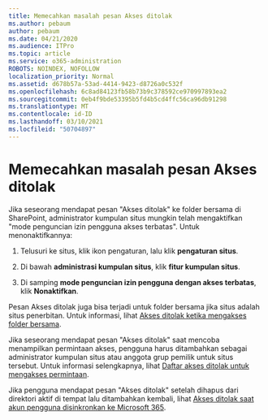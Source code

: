 ```yaml
---
title: Memecahkan masalah pesan Akses ditolak
ms.author: pebaum
author: pebaum
ms.date: 04/21/2020
ms.audience: ITPro
ms.topic: article
ms.service: o365-administration
ROBOTS: NOINDEX, NOFOLLOW
localization_priority: Normal
ms.assetid: d678b57a-53ad-4414-9423-d8726a0c532f
ms.openlocfilehash: 6c8ad84123fb58b73b9c378592ce970997893ea2
ms.sourcegitcommit: 0eb4f9bde53395b5fd4b5cd4ffc56ca96db91298
ms.translationtype: MT
ms.contentlocale: id-ID
ms.lasthandoff: 03/10/2021
ms.locfileid: "50704897"
---
```

# <a name="troubleshoot-access-denied-messages"></a>Memecahkan masalah pesan Akses ditolak

Jika seseorang mendapat pesan "Akses ditolak" ke folder bersama di SharePoint, administrator kumpulan situs mungkin telah mengaktifkan "mode penguncian izin pengguna akses terbatas". Untuk menonaktifkannya: 
  
1. Telusuri ke situs, klik ikon pengaturan, lalu klik **pengaturan situs**.
    
2. Di bawah **administrasi kumpulan situs**, klik **fitur kumpulan situs**.
    
3. Di samping **mode penguncian izin pengguna dengan akses terbatas**, klik **Nonaktifkan**.
    
Pesan Akses ditolak juga bisa terjadi untuk folder bersama jika situs adalah situs penerbitan. Untuk informasi, lihat [Akses ditolak ketika mengakses folder bersama](https://answers.microsoft.com/windows/forum/windows_7-files/access-denied-to-share-folder/79fae49d-cddf-4845-8ac8-c141884d85fb).
  
Jika seseorang mendapat pesan "Akses ditolak" saat mencoba menampilkan permintaan akses, pengguna harus ditambahkan sebagai administrator kumpulan situs atau anggota grup pemilik untuk situs tersebut. Untuk informasi selengkapnya, lihat [Daftar akses ditolak untuk mengakses permintaan](https://go.microsoft.com/fwlink/?linkid=2004220).
  
Jika pengguna mendapat pesan "Akses ditolak" setelah dihapus dari direktori aktif di tempat lalu ditambahkan kembali, lihat [Akses ditolak saat akun pengguna disinkronkan ke Microsoft 365](https://go.microsoft.com/fwlink/?linkid=2004318).
  


